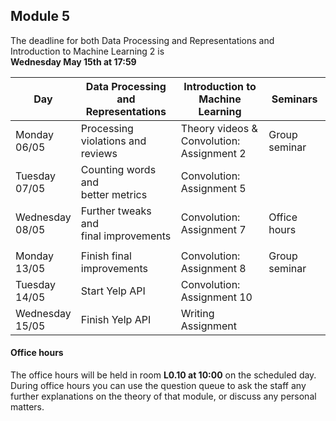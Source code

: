 
## Module 5

The deadline for both Data Processing and Representations and Introduction to Machine Learning 2 is<br>**Wednesday May 15th at 17:59**

| Day                | Data Processing<br>and Representations | Introduction to<br>Machine Learning | Seminars          |
| ------------------ | ---------------------------- | ----------------------------------- | --------------------------- |
| Monday<br>06/05    | Processing violations and<br>reviews | Theory videos &<br>Convolution: Assignment 2 | Group seminar|
| Tuesday<br>07/05   | Counting words and<br>better metrics | Convolution: Assignment 5    |                            |
| Wednesday<br>08/05 | Further tweaks and<br>final improvements | Convolution: Assignment 7 | Office hours              |
|                    |                                          |                           |                           |
| Monday<br>13/05    | Finish final improvements    | Convolution: Assignment 8           | Group seminar               |
| Tuesday<br>14/05   | Start Yelp API               | Convolution: Assignment 10          |                             |
| Wednesday<br>15/05 | Finish Yelp API              | Writing Assignment                  |                             |



#### Office hours

The office hours will be held in room **L0.10 at 10:00** on the scheduled day. During office hours you can use the question queue to ask the staff any further explanations on the theory of that module, or discuss any personal matters.

